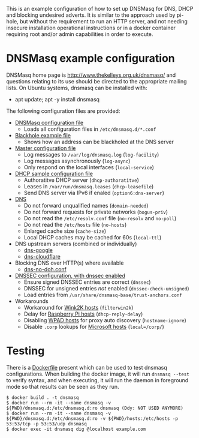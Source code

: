 This is an example configuration of how to set up DNSMasq for DNS, DHCP and
blocking undesired adverts. It is similar to the approach used by pi-hole,
but without the requirement to run an HTTP server, and not needing insecure
installation operational instructions or in a docker container requiring
root and/or admin capabilities in order to execute.

DNSMasq example configuration
=============================

DNSMasq home page is http://www.thekelleys.org.uk/dnsmasq/ and questions
relating to its use should be directed to the appropriate mailing lists.
On Ubuntu systems, dnsmasq can be installed with:

* apt update; apt -y install dnsmasq

The following configuration files are provided:

* [DNSMasq configuration file](dnsmasq.conf)
  - Loads all configuration files in `/etc/dnsmasq.d/*.conf`
* [Blackhole example file](dnsmasq.d/blackhole.conf)
  - Shows how an address can be blackholed at the DNS server
* [Master configuration file](dnsmasq.d/defaults.conf)
  - Log messages to `/var/log/dnsmasq.log` (`log-facility`)
  - Log messages asynchronously (`log-async`)
  - Only respond on the local interfaces (`local-service`)
* [DHCP sample configuration file](dnsmasq.d/dhcp.conf)
  - Authoratitve DHCP server (`dhcp-authoratitve`)
  - Leases in `/var/run/dnsmasq.leases` (`dhcp-leasefile`)
  - Send DNS server via IPv6 if enaled (`option6:dns-server`)
* [DNS](dnsmasq.d/dns.conf)
  - Do not forward unqualified names (`domain-needed`)
  - Do not forward requests for private networks (`bogus-priv`)
  - Do not read the `/etc/resolv.conf` file (`no-resolv` and `no-poll`)
  - Do not read the `/etc/hosts` file (`no-hosts`)
  - Enlarged cache size (`cache-size`)
  - Local DHCP caches may be cached for 60s (`local-ttl`)
* DNS upstream servers (combined or individually)
  - [dns-google](dnsmasq.d/dns-google)
  - [dns-cloudflare](dnsmasq.d/dns-cloudflare)
* Blocking DNS over HTTP(s) where available
  - [dns-no-doh.conf](dnsmasq.d/dns-no-doh.conf)
* [DNSSEC configuration, with dnssec enabled](dnsmasq.d/dnssec.conf)
  - Ensure signed DNSSEC entries are correct (`dnssec`)
  - DNSSEC for unsigned entries *not* enabled (`dnssec-check-unsigned`)
  - Load entries from `/usr/share/dnsmasq-base/trust-anchors.conf`
* Workarounds
  - Workaround for [Wink2K hosts](dnsmasq.d/workaround-win2k.conf) (`filterwin2k`)
  - Delay for [Raspberry Pi hosts](dnsmasq.d/workaround-pi.conf) (`dhcp-reply-delay`)
  - Disabling [WPAD hosts](dnsmasq.d/workaround-wpad.conf) for proxy auto discovery (`hostname-ignore`)
  - Disable `.corp` lookups for [Microsoft hosts](dnsmasq.d/workaround-corp.conf) (`local=/corp/`)

Testing
=======

There is a [Dockerfile](Dockerfile) present which can be used to test dnsmasq
configurations. When building the docker image, it will run `dnsmasq --test`
to verify syntax, and when executing, it will run the daemon in foreground
mode so that results can be seen as they run.

    $ docker build . -t dnsmasq
    $ docker run --rm -it --name dnsmasq -v ${PWD}/dnsmasq.d:/etc/dnsmasq.d:ro dnsmasq (Ddy: NOT USED ANYMORE)
    $ docker run --rm -it --name dnsmasq -v ${PWD}/dnsmasq.d:/etc/dnsmasq.d:ro -v ${PWD}/hosts:/etc/hosts -p 53:53/tcp -p 53:53/udp dnsmasq
    $ docker exec -it dnsmasq dig @localhost example.com
